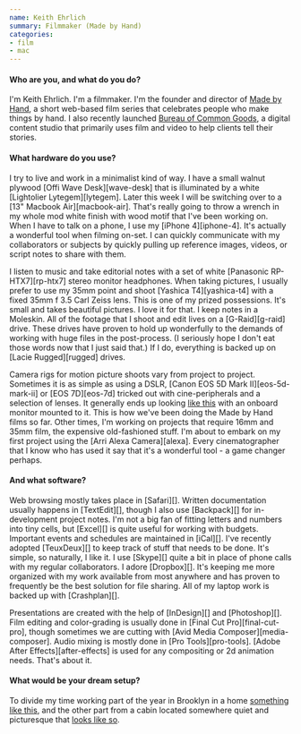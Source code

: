 ```yaml
---
name: Keith Ehrlich
summary: Filmmaker (Made by Hand)
categories:
- film
- mac
---
```


#### Who are you, and what do you do?

I'm Keith Ehrlich. I'm a filmmaker. I'm the founder and director of [Made by Hand](http://thisismadebyhand.com/ "A short film series."), a short web-based film series that celebrates people who make things by hand. I also recently launched [Bureau of Common Goods](http://bureauofcommongoods.com/ "Keith's studio."), a digital content studio that primarily uses film and video to help clients tell their stories.

#### What hardware do you use?

I try to live and work in a minimalist kind of way. I have a small walnut plywood [Offi Wave Desk][wave-desk] that is illuminated by a white [Lightolier Lytegem][lytegem]. Later this week I will be switching over to a [13" Macbook Air][macbook-air]. That's really going to throw a wrench in my whole mod white finish with wood motif that I've been working on. When I have to talk on a phone, I use my [iPhone 4][iphone-4]. It's actually a wonderful tool when filming on-set. I can quickly communicate with my collaborators or subjects by quickly pulling up reference images, videos, or script notes to share with them. 

I listen to music and take editorial notes with a set of white [Panasonic RP-HTX7][rp-htx7] stereo monitor headphones. When taking pictures, I usually prefer to use my 35mm point and shoot [Yashica T4][yashica-t4] with a fixed 35mm f 3.5 Carl Zeiss lens. This is one of my prized possessions. It's small and takes beautiful pictures. I love it for that. I keep notes in a Moleskin. All of the footage that I shoot and edit lives on a [G-Raid][g-raid] drive. These drives have proven to hold up wonderfully to the demands of working with huge files in the post-process. (I seriously hope I don't eat those words now that I just said that.) If I do, everything is backed up on [Lacie Rugged][rugged] drives.

Camera rigs for motion picture shoots vary from project to project. Sometimes it is as simple as using a DSLR, [Canon EOS 5D Mark II][eos-5d-mark-ii] or [EOS 7D][eos-7d] tricked out with cine-peripherals and a selection of lenses. It generally ends up looking [like this](http://www.abelcine.com/store/Canon-EOS-7D-HDSLR-Camera/ "An example of a tricked-out 7D.") with an onboard monitor mounted to it. This is how we've been doing the Made by Hand films so far. Other times, I'm working on projects that require 16mm and 35mm film, the expensive old-fashioned stuff. I'm about to embark on my first project using the [Arri Alexa Camera][alexa]. Every cinematographer that I know who has used it say that it's a wonderful tool - a game changer perhaps.

#### And what software?

Web browsing mostly takes place in [Safari][]. Written documentation usually happens in [TextEdit][], though I also use [Backpack][] for in-development project notes. I'm not a big fan of fitting letters and numbers into tiny cells, but [Excel][] is quite useful for working with budgets. Important events and schedules are maintained in [iCal][]. I've recently adopted [TeuxDeux][] to keep track of stuff that needs to be done. It's simple, so naturally, I like it. I use [Skype][] quite a bit in place of phone calls with my regular collaborators. I adore [Dropbox][]. It's keeping me more organized with my work available from most anywhere and has proven to frequently be the best solution for file sharing. All of my laptop work is backed up with [Crashplan][]. 

Presentations are created with the help of [InDesign][] and [Photoshop][]. Film editing and color-grading is usually done in [Final Cut Pro][final-cut-pro], though sometimes we are cutting with [Avid Media Composer][media-composer]. Audio mixing is mostly done in [Pro Tools][pro-tools]. [Adobe After Effects][after-effects] is used for any compositing or 2d animation needs. That's about it.

#### What would be your dream setup?

To divide my time working part of the year in Brooklyn in a home [something like this](http://design-milk.com/atrium-house-by-mesh-architectures/ "A fancy house in New York."), and the other part from a cabin located somewhere quiet and picturesque that [looks like so](http://www.olsonkundigarchitects.com/Projects/140/Tye-River-Cabin "A fancy cabin.").